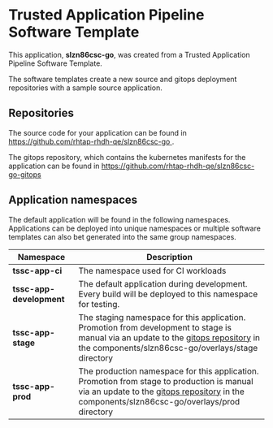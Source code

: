 # Trusted Application Pipeline Software Template

This application, **slzn86csc-go**, was created from a Trusted Application Pipeline Software Template.

The software templates create a new source and gitops deployment repositories with a sample source application. 

## Repositories

The source code for your application can be found in [https://github.com/rhtap-rhdh-qe/slzn86csc-go ](https://github.com/rhtap-rhdh-qe/slzn86csc-go ).
 
The gitops repository, which contains the kubernetes manifests for the application can be found in 
[https://github.com/rhtap-rhdh-qe/slzn86csc-go-gitops ](https://github.com/rhtap-rhdh-qe/slzn86csc-go-gitops ) 

## Application namespaces 

The default application will be found in the following namespaces. Applications can be deployed into unique namespaces or multiple software templates can also bet generated into the same group namespaces.  

|  Namespace   |  Description   |  
| -------- | -------- |
| **tssc-app-ci** | The namespace used for CI workloads |
| **tssc-app-development** | The default application during development. Every build will be deployed to this namespace for testing. |
| **tssc-app-stage** | The staging namespace for this application. Promotion from development to stage is manual via an update to the [gitops repository](https://github.com/rhtap-rhdh-qe/slzn86csc-go-gitops ) in the components/slzn86csc-go/overlays/stage directory |
| **tssc-app-prod** | The production namespace for this application. Promotion from stage to production is manual via an update to the [gitops repository](https://github.com/rhtap-rhdh-qe/slzn86csc-go-gitops ) in the components/slzn86csc-go/overlays/prod directory |